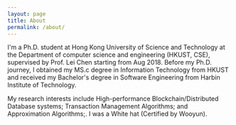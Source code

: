 ```yaml
---
layout: page
title: About
permalink: /about/
---
```


I'm a Ph.D. student at Hong Kong University of Science and Technology at the Department of computer science and engineering (HKUST, CSE), supervised by Prof. Lei Chen  starting from Aug 2018. Before my Ph.D. journey, I obtained my MS.c degree in Information Technology from HKUST and received my Bachelor's degree in Software Engineering from Harbin Institute of Technology.

My research interests include High-performance Blockchain/Distributed Database systems; Transaction Management Algorithms; and Approximation Algorithms;. I was a White hat (Certified by Wooyun).